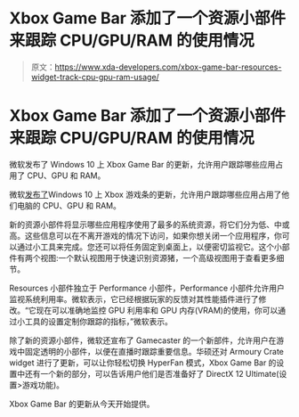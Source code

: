 # Xbox Game Bar 添加了一个资源小部件来跟踪 CPU/GPU/RAM 的使用情况

> 原文：<https://www.xda-developers.com/xbox-game-bar-resources-widget-track-cpu-gpu-ram-usage/>

# Xbox Game Bar 添加了一个资源小部件来跟踪 CPU/GPU/RAM 的使用情况

微软发布了 Windows 10 上 Xbox Game Bar 的更新，允许用户跟踪哪些应用占用了 CPU、GPU 和 RAM。

微软[发布了](https://news.xbox.com/en-us/2020/10/29/xbox-game-bar-update-introducing-resources-widget/)Windows 10 上 Xbox 游戏条的更新，允许用户跟踪哪些应用占用了他们电脑的 CPU、GPU 和 RAM。

新的资源小部件将显示哪些应用程序使用了最多的系统资源，将它们分为低、中或高。这些信息可以在不离开游戏的情况下访问，如果你想关闭一个应用程序，你可以通过小工具来完成。您还可以将任务固定到桌面上，以便密切监视它。这个小部件有两个视图:一个默认视图用于快速识别资源猪，一个高级视图用于查看更多细节。

Resources 小部件独立于 Performance 小部件，Performance 小部件允许用户监视系统利用率。微软表示，它已经根据玩家的反馈对其性能插件进行了修改。“它现在可以准确地监控 GPU 利用率和 GPU 内存(VRAM)的使用，你可以通过小工具的设置定制你跟踪的指标，”微软表示。

除了新的资源小部件，微软还宣布了 Gamecaster 的一个新部件，允许用户在游戏中固定透明的小部件，以便在直播时跟踪重要信息。华硕还对 Armoury Crate widget 进行了更新，可以让你轻松切换 HyperFan 模式，Xbox Game Bar 的设置中还有一个新的部分，可以告诉用户他们是否准备好了 DirectX 12 Ultimate(设置>游戏功能)。

Xbox Game Bar 的更新从今天开始提供。